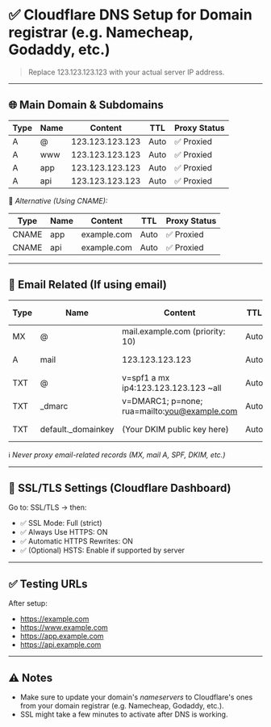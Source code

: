 # ✅ Cloudflare DNS Setup for Domain registrar (e.g. Namecheap, Godaddy, etc.)

> Replace 123.123.123.123 with your actual server IP address.

---

## 🌐 Main Domain & Subdomains

| Type | Name  | Content           | TTL  | Proxy Status |
|------|-------|--------------------|------|---------------|
| A    | @     | 123.123.123.123    | Auto | ✅ Proxied     |
| A    | www   | 123.123.123.123    | Auto | ✅ Proxied     |
| A    | app   | 123.123.123.123    | Auto | ✅ Proxied     |
| A    | api   | 123.123.123.123    | Auto | ✅ Proxied     |

🔁 *Alternative (Using CNAME):*

| Type  | Name | Content              | TTL  | Proxy Status |
|-------|------|-----------------------|------|---------------|
| CNAME | app  | example.com     | Auto | ✅ Proxied     |
| CNAME | api  | example.com     | Auto | ✅ Proxied     |

---

## 📧 Email Related (If using email)

| Type | Name  | Content                                         | TTL  | Proxy Status |
|------|-------|--------------------------------------------------|------|---------------|
| MX   | @     | mail.example.com (priority: 10)           | Auto | ❌ DNS Only   |
| A    | mail  | 123.123.123.123                                  | Auto | ❌ DNS Only   |
| TXT  | @     | v=spf1 a mx ip4:123.123.123.123 ~all             | Auto | ❌ DNS Only   |
| TXT  | _dmarc | v=DMARC1; p=none; rua=mailto:you@example.com   | Auto | ❌ DNS Only   |
| TXT  | default._domainkey | (Your DKIM public key here)         | Auto | ❌ DNS Only   |

ℹ *Never proxy email-related records (MX, mail A, SPF, DKIM, etc.)*

---

## 🔐 SSL/TLS Settings (Cloudflare Dashboard)

Go to: SSL/TLS → then:

- ✅ SSL Mode: Full (strict)
- ✅ Always Use HTTPS: ON
- ✅ Automatic HTTPS Rewrites: ON
- ✅ (Optional) HSTS: Enable if supported by server

---

## ✅ Testing URLs

After setup:

- https://example.com
- https://www.example.com
- https://app.example.com
- https://api.example.com

---

## ⚠ Notes

- Make sure to update your domain's *nameservers* to Cloudflare's ones from your domain registrar (e.g. Namecheap, Godaddy, etc.).
- SSL might take a few minutes to activate after DNS is working.
